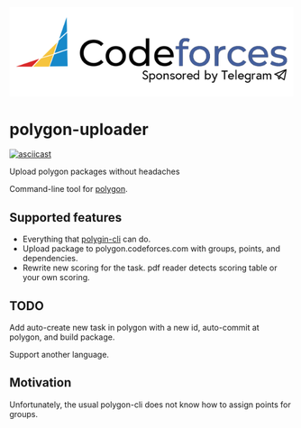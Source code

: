 ![codeforces](codeforces_logo.png)

# polygon-uploader

[![asciicast](https://asciinema.org/a/429897.svg)](https://asciinema.org/a/429897)

Upload polygon packages without headaches

Command-line tool for [polygon](https://polygon.codeforces.com/).

## Supported features

* Everything that [polygin-cli](https://github.com/kunyavskiy/polygon-cli) can do.
* Upload package to polygon.codeforces.com with groups, points, and dependencies. 
* Rewrite new scoring for the task. pdf reader detects scoring table or your own scoring.

## TODO

Add auto-create new task in polygon with a new id, auto-commit at polygon, and build package.

Support another language.

## Motivation

Unfortunately, the usual polygon-cli does not know how to assign points for groups.

